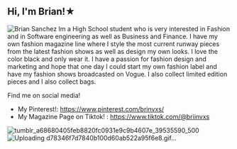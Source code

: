 ## Hi, I'm Brian!★

![Brian Sanchez](https://github.com/user-attachments/assets/0766cdc4-380d-431d-9f3d-a446eb8d0e84)
Im a High School student who is very interested in Fashion and in Software engineering as well as Business and Finance. I have my own fashion magazine line where I style the most current runway pieces from the latest fashion shows as well as design my own looks. I love the color black and only wear it. I have a passion for fashion design and marketing and hope that one day I could start my own fashion label and have my fashion shows broadcasted on Vogue. I also collect limited edition pieces and I also collect bags.  

Find me on social media!

- My Pinterest!: https://www.pinterest.com/brinvxs/
- My Magazine Page on Tiktok! : https://www.tiktok.com/@briinvxs

![tumblr_a68680405feb8820fc0931e9c9b4607e_39535590_500](https://github.com/user-attachments/assets/9c6538fb-9f4c-4610-ae27-f853c7cf0a5f)
![Uploading d78346f7d7840b100d60ab522a95f6e8.gif…]()

